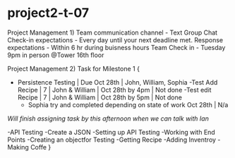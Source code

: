 # project2-t-07

Project Management 1) 
Team communication channel - Text Group Chat 
Check-in expectations - Every day until your next deadline met.
Response expectations - Within 6 hr during buisness hours 
Team Check in - Tuesday 9pm in person @Tower 16th floor 

Project Management 2) 
Task for Milestone 1 {
  - Persistence Testing | Due Oct 28th | John, William, Sophia
    -Test Add Recipe | 7 | John & William | Oct 28th by 4pm | Not done 
    -Test edit Recipe | 7 | John & William | Oct 28th by 5pm | Not done
    - Sophia try and completed depending on state of work Oct 28th | N/a

*Will finish assigning task by this afternoon when we can talk with Ian*

  -API Testing
    -Create a JSON 
    -Setting up API Testing
    -Working with End Points 
    -Creating an objectfor Testing
    -Getting Recipe
    -Adding Inventroy
    -Making Coffe
 }



